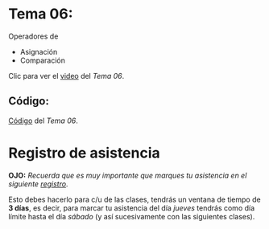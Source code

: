 # __Tema 06:__ 
Operadores de
* Asignación
* Comparación


Clic para ver el [video]() del _Tema 06_.


## Código:
[Código]() del _Tema 06_.



# Registro de asistencia
__OJO:__ _Recuerda que es muy importante que marques tu asistencia en el siguiente [registro](https://docs.google.com/forms/d/e/1FAIpQLSeLmO2qcRWAP6S11WoPqIwgT5ZsZ3d8qKDtXpE3HyxGi9HPzQ/viewform?usp=sf_link)_.

Esto debes hacerlo para c/u de las clases, tendrás un ventana de tiempo de __3 días__, es decir, para marcar tu asistencia del día _jueves_ tendrás como día límite hasta el día _sábado_ (y así sucesivamente con las siguientes clases).
